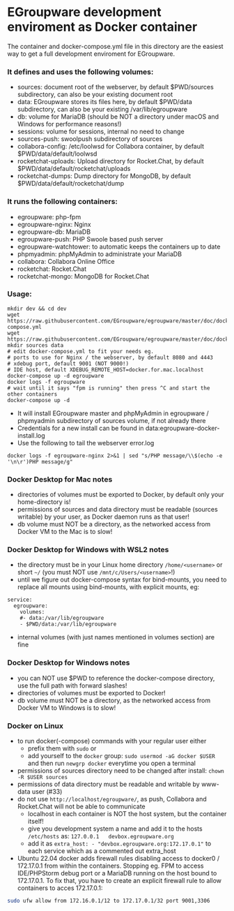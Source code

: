 # EGroupware development enviroment as Docker container

The container and docker-compose.yml file in this directory are the easiest way to get a full development enviroment for EGroupware.

### It defines and uses the following volumes:
* sources: document root of the webserver, by default $PWD/sources subdirectory, can also be your existing document root
* data: EGroupware stores its files here, by default $PWD/data subdirectory, can also be your existing /var/lib/egroupware
* db: volume for MariaDB (should be NOT a directory under macOS and Windows for performance reasons!)
* sessions: volume for sessions, internal no need to change
* sources-push: swoolpush subdirectory of sources
* collabora-config: /etc/loolwsd for Collabora container, by default $PWD/data/default/loolwsd
* rocketchat-uploads: Upload directory for Rocket.Chat, by default $PWD/data/default/rocketchat/uploads
* rocketchat-dumps: Dump directory for MongoDB, by default $PWD/data/default/rocketchat/dump

### It runs the following containers:
* egroupware: php-fpm
* egroupware-nginx: Nginx
* egroupware-db: MariaDB
* egroupware-push: PHP Swoole based push server
* egroupware-watchtower: to automatic keeps the containers up to date
* phpmyadmin: phpMyAdmin to administrate your MariaDB
* collabora: Collabora Online Office
* rocketchat: Rocket.Chat
* rocketchat-mongo: MongoDB for Rocket.Chat

### Usage:
```
mkdir dev && cd dev
wget https://raw.githubusercontent.com/EGroupware/egroupware/master/doc/docker/development/docker-compose.yml
wget https://raw.githubusercontent.com/EGroupware/egroupware/master/doc/docker/development/nginx.conf
mkdir sources data
# edit docker-compose.yml to fit your needs eg.
# ports to use for Nginx / the webserver, by default 8080 and 4443
# xdebug port, default 9001 (NOT 9000!)
# IDE host, default XDEBUG_REMOTE_HOST=docker.for.mac.localhost
docker-compose up -d egroupware
docker logs -f egroupware
# wait until it says "fpm is running" then press ^C and start the other containers
docker-compose up -d
```
* It will install EGroupware master and phpMyAdmin in egroupware / phpmyadmin subdirectory of sources volume, if not already there
* Credentials for a new install can be found in data:egroupware-docker-install.log
* Use the following to tail the webserver error.log
```
docker logs -f egroupware-nginx 2>&1 | sed "s/PHP message/\\$(echo -e '\n\r')PHP message/g"
```

### Docker Desktop for Mac notes
* directories of volumes must be exported to Docker, by default only your home-directory is!
* permissions of sources and data directory must be readable (sources writable) by your user, as Docker daemon runs as that user!
* db volume must NOT be a directory, as the networked access from Docker VM to the Mac is to slow!

### Docker Desktop for Windows with WSL2 notes
* the directory must be in your Linux home directory ```/home/<username>``` or short ```~/``` (you must NOT use ```/mnt/c/Users/<username>```!)
* until we figure out docker-compose syntax for bind-mounts, you need to replace all mounts using bind-mounts, with explicit mounts, eg:
```
service:
  egroupware:
    volumes:
    #- data:/var/lib/egroupware
    - $PWD/data:/var/lib/egroupware
```
* internal volumes (with just names mentioned in volumes section) are fine

### Docker Desktop for Windows notes
* you can NOT use $PWD to reference the docker-compose directory, use the full path with forward slashes!
* directories of volumes must be exported to Docker!
* db volume must NOT be a directory, as the networked access from Docker VM to Windows is to slow!

### Docker on Linux
* to run docker(-compose) commands with your regular user either
  - prefix them with ```sudo``` or
  - add yourself to the ```docker``` group: ```sudo usermod -aG docker $USER``` and then run ```newgrp docker``` everytime you open a terminal
* permissions of sources directory need to be changed after install: ```chown -R $USER sources```
* permissions of data directory must be readable and writable by www-data user (#33)
* do not use ```http://localhost/egroupware/```, as push, Collabora and Rocket.Chat will not be able to communicate
  - localhost in each container is NOT the host system, but the container itself!
  - give you development system a name and add it to the hosts ```/etc/hosts``` as: ```127.0.0.1   devbox.egroupware.org```
  - add it as ```extra_host: - "devbox.egroupware.org:172.17.0.1"``` to each service which as a commented out extra_host
* Ubuntu 22.04 docker adds firewall rules disabling access to docker0 / 172.17.0.1 from within the containers.
Stopping eg. FPM to access IDE/PHPStorm debug port or a MariaDB running on the host bound to 172.17.0.1. 
To fix that, you have to create an explicit firewall rule to allow containers to acces 172.17.0.1:
```bash
sudo ufw allow from 172.16.0.1/12 to 172.17.0.1/32 port 9001,3306
```